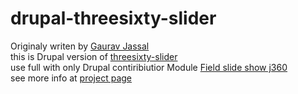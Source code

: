 drupal-threesixty-slider
========================
Originaly writen by <a href="https://github.com/creativeaura">Gaurav Jassal</a> <br>
this is Drupal version of <a href="https://github.com/creativeaura/threesixty-slider">threesixty-slider</a> <br>
use full with only Drupal contiribiutior Module <a href="https://drupal.org/sandbox/coderider/2274229">Field slide show j360 </a><br>
see more info at <a href="https://drupal.org/sandbox/coderider/2274229">project page</a> 
